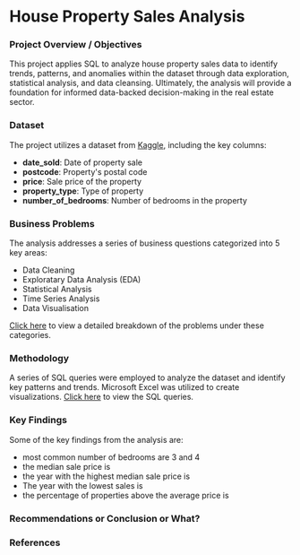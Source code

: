# House Property Sales Analysis

### Project Overview / Objectives 
This project applies SQL to analyze house property sales data to identify trends, patterns, and anomalies within the dataset through data exploration, statistical analysis, and data cleansing. Ultimately, the analysis will provide a foundation for informed data-backed decision-making in the real estate sector.

### Dataset
The project utilizes a dataset from [Kaggle](https://www.kaggle.com/datasets/htagholdings/property-sales?select=raw_sales.csv), including the key columns:
- **date_sold**: Date of property sale
- **postcode**: Property's postal code
- **price**: Sale price of the property
- **property_type**: Type of property
- **number_of_bedrooms**: Number of bedrooms in the property

### Business Problems 
The analysis addresses a series of business questions categorized into 5 key areas:
- Data Cleaning
- Exploratary Data Analysis (EDA)
- Statistical Analysis
- Time Series Analysis
- Data Visualisation

[Click here](https://docs.google.com/document/d/1xdhP0A4YWFVdu4Sb_WyjAo8KZ7c6cNb8eQ1AFj_maMA/edit?usp=sharing) to view a detailed breakdown of the problems under these categories.

### Methodology 
A series of SQL queries were employed to analyze the dataset and identify key patterns and trends. Microsoft Excel was utilized to create visualizations.
[Click here](https://github.com/Shaambhavi-Jain/House_Property_Sales_Analysis/blob/main/SQL_queries.md) to view the SQL queries.

### Key Findings 
Some of the key findings from the analysis are:
- most common number of bedrooms are 3 and 4
- the median sale price is
- the year with the highest median sale price is
- The year with the lowest sales is
- the percentage of properties above the average price is 


### Recommendations or Conclusion or What? 

### References
